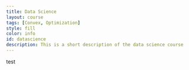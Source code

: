 ```yaml
---
title: Data Science
layout: course
tags: [Convex, Optimization]
style: fill
color: info
id: datascience
description: This is a short description of the data science course
---
```


test
